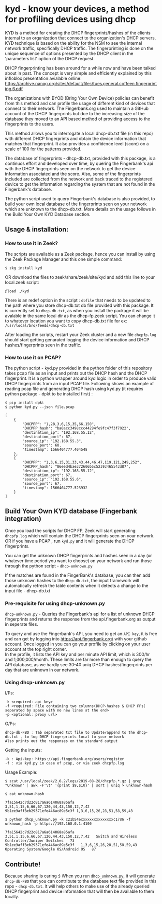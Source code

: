 # kyd - know your devices, a method for profiling devices using dhcp
KYD is a method for creating the DHCP fingerprints/hashes of the clients internal to an organization that connect to the organization's DHCP servers.
KYD technique is based on the ability for the NSM to see the internal network traffic, specifically DHCP traffic.
The fingerprinting is done on the unique sequence of options presented by the DHCP client in the 'parameters list' option of the DHCP request.

DHCP fingerprinting has been around for a while now and have been talked about in past.
The concept is very simple and efficiently explained by this infloblox presentation avialable online: https://archive.nanog.org/sites/default/files/tues.general.coffeen.fingerprinting.6.pdf

The organizations with BYOD (Bring Your Own Device) policies can benefit from this method and can profile the usage of different kind of devices that connect to their network.
The Fingerbank.org used to maintain a GitHub account of the DHCP fingerprints but due to the increasing size of the database they moved to an API based method of providing access to the fingerprints to the users.
  
This method allows you to interrogate a local dhcp-db.txt file (in this repo) with different DHCP fingerprints and obtain the device information that matches that fingerprint. It also provides a confidence level (score) on a scale of 100 for the patterns provided.

The database of fingerprints - dhcp-db.txt, provided with this package, is a continuos effort and developed over time, by quering the Fingerbank's api with the DHCP fingerprints seen on the network to get the device information associated and the score. Also, some of the fingerprints included are collected from the network and back traced to the registered device to get the information regarding the system that are not found in the Fingerbank's database.

The python script used to query Fingerbank's database is also provided, to build your own local database of the fingerprints seen on your network which are unknown to the dhcp-db.txt. More details on the usage follows in the Build Your Own KYD Database section.

## Usage & installation:

### How to use it in Zeek?

 The scripts are available as a Zeek package, hence you can install by using the Zeek Package Manager and this one simple command:
 
 `$ zkg install kyd`
 
 OR download the files to zeek/share/zeek/site/kyd and add this line to your local.zeek script:
 
 `@load ./kyd`

There is an redef option in the script : `dbfile` that needs to be updated to the path where you store dhcp-db.txt db file provided with this package.
It is currently set to `dhcp-db.txt`, as when you install the package it will be avalable in the same local dir as the dhcp-fp.zeek script. You can change it to whatever location you want to copy dhcp-db.txt file for ex: `/usr/local/bro/feeds/dhcp-db.txt`

After loading the scripts, restart your Zeek cluster and a new file `dhcpfp.log` should start getting genarated logging the device information and DHCP hashes/fingerprints seen in the traffic.

### How to use it on PCAP?
The python script - kyd.py provided in the python folder of this repository takes pcap file as an input and prints out the DHCP hash and the DHCP fingerprint. It is a python wrapper around kyd logic in order to produce valid DHCP fingerprints from an input PCAP file.
Following shows an example of reading pcap file and generating DHCP hash using kyd.py (it requires python package - dpkt to be installed first) :
```
$ pip install dpkt
$ python kyd.py --json file.pcap

[
    {
        "DHCPFP": "1,28,3,6,15,35,66,150", 
        "DHCPFP_hash": "ba8acc3498ccc44294fe9fc47f3f7022", 
        "destination_ip": "192.168.55.12", 
        "destination_port": 67, 
        "source_ip": "192.168.55.3", 
        "source_port": 68, 
        "timestamp": 1566404777.404548
    }, 
    {
        "DHCPFP": "1,3,6,15,31,33,43,44,46,47,119,121,249,252", 
        "DHCPFP_hash": "86eed4bae372606b6c52393465543d87", 
        "destination_ip": "192.168.55.12", 
        "destination_port": 67, 
        "source_ip": "192.168.55.6", 
        "source_port": 67, 
        "timestamp": 1566404777.523932
    }
]
```
## Build Your Own KYD database (Fingerbank integration)

Once you load the scripts for DHCP FP, Zeek will start generating `dhcpfp.log` which will contain the DHCP fingerprints seen on your network. OR if you have a PCAP , run `kyd.py` and it will generate the DHCP fingerprints.

You can get the unknown DHCP fingerprints and hashes seen in a day (or whatever time period you want to choose) on your network and run those through the python script - `dhcp-unknown.py`

If the matches are found in the FingerBank's database, you can then add those unknown hashes to the `dhcp-db.txt`, the input framework will automatically refresh the table contents when it detects a change to the input file - dhcp-db.txt

### Pre-requisite for using dhcp-unknown.py

`dhcp-unknown.py` - Queries the Fingerbank's api for a list of unknown DHCP fingerprints and returns the response from the api.fingerbank.org as output in seperate files.

To query and use the Fingerbank's API, you need to get an `API key`, it is free and can get by logging into https://api.fingerbank.org/ with your github account.
Once logged in you can go your profile by clicking on your user account at the top right corner.  
In the profile, it lists the API key and per minute API limit, which is 300/hr and 1,000,000/month. These limits are far more than enough to query the API database, as we hardly see 30-40 uniq DHCP hashes/fingerprints per day that are unknown in our network.

### Using dhcp-unknown.py

I/Ps: 
```
-k <required: api key>
-f <required: File containing two columns(DHCP-hashes & DHCP FPs) separated by space with no new lines at the end>
-p <optional: proxy url>
```
        
O/Ps: 
```
dhcp-db-FBQ : Tab separated txt file to Update/append to the dhcp-db.txt , to log DHCP fingerprints local to your network
Also prints out the responses on the standard output
```

Getting the inputs:
```
-k : Api-key: https://api.fingerbank.org/users/register
-f : via kyd.py in case of pcap, or via zeek dhcpfp.log
```

Usage Example:
```
$ zcat /usr/local/zeek/2.6.2/logs/2019-08-28/dhcpfp.*.gz | grep "Unknown" | awk -F'\t' '{print $9,$10}' | sort | uniq > unknown-hash

$ cat unknown-hash

7fa15642c7d22c817a6a614068a85afa 3,51,1,15,6,66,67,120,44,43,150,12,7,42
9b1ee9aff3eb29371efe446ac89e5c3f 1,3,6,15,26,28,51,58,59,43

$ python dhcp_unknown.py -k c21b54exxxxxxxxxxxxxxxc1786 -f unknown_hash -p https://192.168.0.1:4100

7fa15642c7d22c817a6a614068a85afa   3,51,1,15,6,66,67,120,44,43,150,12,7,42   Switch and Wireless Controller/Juniper Switches   73
9b1ee9aff3eb29371efe446ac89e5c3f   1,3,6,15,26,28,51,58,59,43    Operating System/Google OS/Android OS   87
```

## Contribute!
Because sharing is caring :) 
When you run `dhcp_unknown.py`, it will generate `dhcp-db-FBQ` that you can contribute to the database text file provided in this repo - `dhcp-db.txt`.
It will help others to make use of the already queried DHCP fingerprint and device information that will then be available to them locally.

